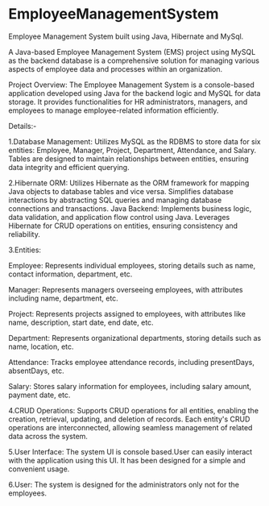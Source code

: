 # EmployeeManagementSystem
Employee Management System built using Java, Hibernate and MySql.

A Java-based Employee Management System (EMS) project using MySQL as the backend database is a comprehensive solution for managing various aspects of employee data and processes within an organization. 

Project Overview:
The Employee Management System is a console-based application developed using Java for the backend logic
and MySQL for data storage. 
It provides functionalities for HR administrators, managers, and employees to manage employee-related information efficiently.

Details:-

1.Database Management:
Utilizes MySQL as the RDBMS to store data for six entities: Employee, Manager, Project, Department, Attendance, and Salary.
Tables are designed to maintain relationships between entities, ensuring data integrity and efficient querying.

2.Hibernate ORM:
Utilizes Hibernate as the ORM framework for mapping Java objects to database tables and vice versa.
Simplifies database interactions by abstracting SQL queries and managing database connections and transactions.
Java Backend:
Implements business logic, data validation, and application flow control using Java.
Leverages Hibernate for CRUD operations on entities, ensuring consistency and reliability.

3.Entities:

Employee: Represents individual employees, storing details such as name, contact information, department, etc.

Manager: Represents managers overseeing employees, with attributes including name, department, etc.

Project: Represents projects assigned to employees, with attributes like name, description, start date, end date, etc.

Department: Represents organizational departments, storing details such as name, location, etc.

Attendance: Tracks employee attendance records, including presentDays, absentDays, etc.

Salary: Stores salary information for employees, including salary amount, payment date, etc.

4.CRUD Operations:
Supports CRUD operations for all entities, enabling the creation, retrieval, updating, and deletion of records.
Each entity's CRUD operations are interconnected, allowing seamless management of related data across the system.

5.User Interface:
The system UI is console based.User can easily interact with the application using this UI. It has been designed for a simple and convenient usage.

6.User: 
The system is designed for the administrators only not for the employees.
